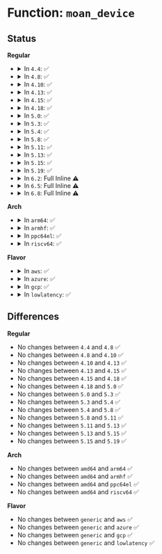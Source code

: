 # Function: <code>moan_device</code>

## Status
<b>Regular</b>
<ul>
<li>
<details>
<summary>In <code>4.4</code>: ✅</summary>

```c
void moan_device(const char *str, struct pci_dev *dev);
```

**Collision:** Unique Static

**Inline:** No

**Transformation:** False

**Instances:**

```
In drivers/tty/serial/8250/8250_pci.c (ffffffff8150a180)
Location: drivers/tty/serial/8250/8250_pci.c:66
Inline: False
Direct callers:
  - drivers/tty/serial/8250/8250_pci.c:pci_netmos_init
  - drivers/tty/serial/8250/8250_pci.c:pci_netmos_init
  - drivers/tty/serial/8250/8250_pci.c:pci_plx9050_init
  - drivers/tty/serial/8250/8250_pci.c:pci_ite887x_init
  - drivers/tty/serial/8250/8250_pci.c:pci_siig_init
  - drivers/tty/serial/8250/8250_pci.c:pciserial_init_one
```
**Symbols:**

```
ffffffff8150a180-ffffffff8150a1d5: moan_device (STB_LOCAL)
```
</details>
</li>
<li>
<details>
<summary>In <code>4.8</code>: ✅</summary>

```c
void moan_device(const char *str, struct pci_dev *dev);
```

**Collision:** Unique Static

**Inline:** No

**Transformation:** False

**Instances:**

```
In drivers/tty/serial/8250/8250_pci.c (ffffffff8155c560)
Location: drivers/tty/serial/8250/8250_pci.c:65
Inline: False
Direct callers:
  - drivers/tty/serial/8250/8250_pci.c:pciserial_init_one
  - drivers/tty/serial/8250/8250_pci.c:pci_ite887x_init
  - drivers/tty/serial/8250/8250_pci.c:pci_netmos_init
  - drivers/tty/serial/8250/8250_pci.c:pci_netmos_init
  - drivers/tty/serial/8250/8250_pci.c:pci_siig_init
  - drivers/tty/serial/8250/8250_pci.c:pci_plx9050_init
```
**Symbols:**

```
ffffffff8155c560-ffffffff8155c5b5: moan_device (STB_LOCAL)
```
</details>
</li>
<li>
<details>
<summary>In <code>4.10</code>: ✅</summary>

```c
void moan_device(const char *str, struct pci_dev *dev);
```

**Collision:** Unique Static

**Inline:** No

**Transformation:** False

**Instances:**

```
In drivers/tty/serial/8250/8250_pci.c (ffffffff81588ea0)
Location: drivers/tty/serial/8250/8250_pci.c:62
Inline: False
Direct callers:
  - drivers/tty/serial/8250/8250_pci.c:pciserial_init_one
  - drivers/tty/serial/8250/8250_pci.c:pci_ite887x_init
  - drivers/tty/serial/8250/8250_pci.c:pci_netmos_init
  - drivers/tty/serial/8250/8250_pci.c:pci_netmos_init
  - drivers/tty/serial/8250/8250_pci.c:pci_siig_init
  - drivers/tty/serial/8250/8250_pci.c:pci_plx9050_init
```
**Symbols:**

```
ffffffff81588ea0-ffffffff81588ef5: moan_device (STB_LOCAL)
```
</details>
</li>
<li>
<details>
<summary>In <code>4.13</code>: ✅</summary>

```c
void moan_device(const char *str, struct pci_dev *dev);
```

**Collision:** Unique Static

**Inline:** No

**Transformation:** False

**Instances:**

```
In drivers/tty/serial/8250/8250_pci.c (ffffffff8159d320)
Location: drivers/tty/serial/8250/8250_pci.c:62
Inline: False
Direct callers:
  - drivers/tty/serial/8250/8250_pci.c:pci_ite887x_init
  - drivers/tty/serial/8250/8250_pci.c:pci_netmos_init
  - drivers/tty/serial/8250/8250_pci.c:pci_netmos_init
  - drivers/tty/serial/8250/8250_pci.c:pci_siig_init
  - drivers/tty/serial/8250/8250_pci.c:pci_plx9050_init
```
**Symbols:**

```
ffffffff8159d320-ffffffff8159d36c: moan_device (STB_LOCAL)
```
</details>
</li>
<li>
<details>
<summary>In <code>4.15</code>: ✅</summary>

```c
void moan_device(const char *str, struct pci_dev *dev);
```

**Collision:** Unique Static

**Inline:** No

**Transformation:** False

**Instances:**

```
In drivers/tty/serial/8250/8250_pci.c (ffffffff81602830)
Location: drivers/tty/serial/8250/8250_pci.c:59
Inline: False
Direct callers:
  - drivers/tty/serial/8250/8250_pci.c:pci_ite887x_init
  - drivers/tty/serial/8250/8250_pci.c:pci_netmos_init
  - drivers/tty/serial/8250/8250_pci.c:pci_netmos_init
  - drivers/tty/serial/8250/8250_pci.c:pci_siig_init
  - drivers/tty/serial/8250/8250_pci.c:pci_plx9050_init
```
**Symbols:**

```
ffffffff81602830-ffffffff8160287c: moan_device (STB_LOCAL)
```
</details>
</li>
<li>
<details>
<summary>In <code>4.18</code>: ✅</summary>

```c
void moan_device(const char *str, struct pci_dev *dev);
```

**Collision:** Unique Static

**Inline:** No

**Transformation:** False

**Instances:**

```
In drivers/tty/serial/8250/8250_pci.c (ffffffff8163baf0)
Location: drivers/tty/serial/8250/8250_pci.c:59
Inline: False
Direct callers:
  - drivers/tty/serial/8250/8250_pci.c:pciserial_init_one
  - drivers/tty/serial/8250/8250_pci.c:pci_ite887x_init
  - drivers/tty/serial/8250/8250_pci.c:pci_netmos_init
  - drivers/tty/serial/8250/8250_pci.c:pci_netmos_init
  - drivers/tty/serial/8250/8250_pci.c:pci_siig_init
  - drivers/tty/serial/8250/8250_pci.c:pci_plx9050_init
```
**Symbols:**

```
ffffffff8163baf0-ffffffff8163bb3c: moan_device (STB_LOCAL)
```
</details>
</li>
<li>
<details>
<summary>In <code>5.0</code>: ✅</summary>

```c
void moan_device(const char *str, struct pci_dev *dev);
```

**Collision:** Unique Static

**Inline:** No

**Transformation:** False

**Instances:**

```
In drivers/tty/serial/8250/8250_pci.c (ffffffff81659d20)
Location: drivers/tty/serial/8250/8250_pci.c:59
Inline: False
Direct callers:
  - drivers/tty/serial/8250/8250_pci.c:pciserial_init_one
  - drivers/tty/serial/8250/8250_pci.c:pci_ite887x_init
  - drivers/tty/serial/8250/8250_pci.c:pci_netmos_init
  - drivers/tty/serial/8250/8250_pci.c:pci_netmos_init
  - drivers/tty/serial/8250/8250_pci.c:pci_siig_init
  - drivers/tty/serial/8250/8250_pci.c:pci_plx9050_init
```
**Symbols:**

```
ffffffff81659d20-ffffffff81659d6c: moan_device (STB_LOCAL)
```
</details>
</li>
<li>
<details>
<summary>In <code>5.3</code>: ✅</summary>

```c
void moan_device(const char *str, struct pci_dev *dev);
```

**Collision:** Unique Static

**Inline:** No

**Transformation:** False

**Instances:**

```
In drivers/tty/serial/8250/8250_pci.c (ffffffff8169142a)
Location: drivers/tty/serial/8250/8250_pci.c:59
Inline: False
Direct callers:
  - drivers/tty/serial/8250/8250_pci.c:pciserial_init_one
  - drivers/tty/serial/8250/8250_pci.c:pci_ite887x_init
  - drivers/tty/serial/8250/8250_pci.c:pci_netmos_init
  - drivers/tty/serial/8250/8250_pci.c:pci_netmos_init
  - drivers/tty/serial/8250/8250_pci.c:pci_ni8430_init
  - drivers/tty/serial/8250/8250_pci.c:pci_ni8420_init
  - drivers/tty/serial/8250/8250_pci.c:pci_siig_init
  - drivers/tty/serial/8250/8250_pci.c:pci_ni8430_exit
  - drivers/tty/serial/8250/8250_pci.c:pci_ni8420_exit
  - drivers/tty/serial/8250/8250_pci.c:pci_plx9050_init
```
**Symbols:**

```
ffffffff8169142a-ffffffff81691474: moan_device (STB_LOCAL)
```
</details>
</li>
<li>
<details>
<summary>In <code>5.4</code>: ✅</summary>

```c
void moan_device(const char *str, struct pci_dev *dev);
```

**Collision:** Unique Static

**Inline:** No

**Transformation:** False

**Instances:**

```
In drivers/tty/serial/8250/8250_pci.c (ffffffff816b3f1a)
Location: drivers/tty/serial/8250/8250_pci.c:74
Inline: False
Direct callers:
  - drivers/tty/serial/8250/8250_pci.c:pciserial_init_one
  - drivers/tty/serial/8250/8250_pci.c:pci_ite887x_init
  - drivers/tty/serial/8250/8250_pci.c:pci_netmos_init
  - drivers/tty/serial/8250/8250_pci.c:pci_netmos_init
  - drivers/tty/serial/8250/8250_pci.c:pci_ni8430_init
  - drivers/tty/serial/8250/8250_pci.c:pci_ni8420_init
  - drivers/tty/serial/8250/8250_pci.c:pci_siig_init
  - drivers/tty/serial/8250/8250_pci.c:pci_ni8430_exit
  - drivers/tty/serial/8250/8250_pci.c:pci_ni8420_exit
  - drivers/tty/serial/8250/8250_pci.c:pci_plx9050_init
```
**Symbols:**

```
ffffffff816b3f1a-ffffffff816b3f66: moan_device (STB_LOCAL)
```
</details>
</li>
<li>
<details>
<summary>In <code>5.8</code>: ✅</summary>

```c
void moan_device(const char *str, struct pci_dev *dev);
```

**Collision:** Unique Static

**Inline:** No

**Transformation:** False

**Instances:**

```
In drivers/tty/serial/8250/8250_pci.c (ffffffff817676c7)
Location: drivers/tty/serial/8250/8250_pci.c:72
Inline: False
Direct callers:
  - drivers/tty/serial/8250/8250_pci.c:pciserial_init_one
  - drivers/tty/serial/8250/8250_pci.c:pci_ite887x_init
  - drivers/tty/serial/8250/8250_pci.c:pci_netmos_init
  - drivers/tty/serial/8250/8250_pci.c:pci_netmos_init
  - drivers/tty/serial/8250/8250_pci.c:pci_ni8430_init
  - drivers/tty/serial/8250/8250_pci.c:pci_ni8420_init
  - drivers/tty/serial/8250/8250_pci.c:pci_siig_init
  - drivers/tty/serial/8250/8250_pci.c:pci_ni8430_exit
  - drivers/tty/serial/8250/8250_pci.c:pci_ni8420_exit
  - drivers/tty/serial/8250/8250_pci.c:pci_plx9050_init
```
**Symbols:**

```
ffffffff817676c7-ffffffff81767713: moan_device (STB_LOCAL)
```
</details>
</li>
<li>
<details>
<summary>In <code>5.11</code>: ✅</summary>

```c
void moan_device(const char *str, struct pci_dev *dev);
```

**Collision:** Unique Static

**Inline:** No

**Transformation:** False

**Instances:**

```
In drivers/tty/serial/8250/8250_pci.c (ffffffff81c07f0c)
Location: drivers/tty/serial/8250/8250_pci.c:72
Inline: False
Direct callers:
  - drivers/tty/serial/8250/8250_pci.c:pciserial_init_one
  - drivers/tty/serial/8250/8250_pci.c:pci_ite887x_init
  - drivers/tty/serial/8250/8250_pci.c:pci_netmos_init
  - drivers/tty/serial/8250/8250_pci.c:pci_netmos_init
  - drivers/tty/serial/8250/8250_pci.c:pci_ni8430_init
  - drivers/tty/serial/8250/8250_pci.c:pci_ni8420_init
  - drivers/tty/serial/8250/8250_pci.c:pci_siig_init
  - drivers/tty/serial/8250/8250_pci.c:pci_ni8430_exit
  - drivers/tty/serial/8250/8250_pci.c:pci_ni8420_exit
  - drivers/tty/serial/8250/8250_pci.c:pci_plx9050_init
```
**Symbols:**

```
ffffffff81c07f0c-ffffffff81c07f58: moan_device (STB_LOCAL)
```
</details>
</li>
<li>
<details>
<summary>In <code>5.13</code>: ✅</summary>

```c
void moan_device(const char *str, struct pci_dev *dev);
```

**Collision:** Unique Static

**Inline:** No

**Transformation:** False

**Instances:**

```
In drivers/tty/serial/8250/8250_pci.c (ffffffff81bf9acc)
Location: drivers/tty/serial/8250/8250_pci.c:76
Inline: False
Direct callers:
  - drivers/tty/serial/8250/8250_pci.c:pciserial_init_one
  - drivers/tty/serial/8250/8250_pci.c:pci_ite887x_init
  - drivers/tty/serial/8250/8250_pci.c:pci_netmos_init
  - drivers/tty/serial/8250/8250_pci.c:pci_netmos_init
  - drivers/tty/serial/8250/8250_pci.c:pci_ni8430_init
  - drivers/tty/serial/8250/8250_pci.c:pci_ni8420_init
  - drivers/tty/serial/8250/8250_pci.c:pci_siig_init
  - drivers/tty/serial/8250/8250_pci.c:pci_ni8430_exit
  - drivers/tty/serial/8250/8250_pci.c:pci_ni8420_exit
  - drivers/tty/serial/8250/8250_pci.c:pci_plx9050_init
```
**Symbols:**

```
ffffffff81bf9acc-ffffffff81bf9b18: moan_device (STB_LOCAL)
```
</details>
</li>
<li>
<details>
<summary>In <code>5.15</code>: ✅</summary>

```c
void moan_device(const char *str, struct pci_dev *dev);
```

**Collision:** Unique Static

**Inline:** No

**Transformation:** False

**Instances:**

```
In drivers/tty/serial/8250/8250_pci.c (ffffffff81cfa045)
Location: drivers/tty/serial/8250/8250_pci.c:76
Inline: False
Direct callers:
  - drivers/tty/serial/8250/8250_pci.c:pciserial_init_one
  - drivers/tty/serial/8250/8250_pci.c:pci_ite887x_init
  - drivers/tty/serial/8250/8250_pci.c:pci_netmos_init
  - drivers/tty/serial/8250/8250_pci.c:pci_netmos_init
  - drivers/tty/serial/8250/8250_pci.c:pci_ni8430_init
  - drivers/tty/serial/8250/8250_pci.c:pci_ni8420_init
  - drivers/tty/serial/8250/8250_pci.c:pci_siig_init
  - drivers/tty/serial/8250/8250_pci.c:pci_ni8430_exit
  - drivers/tty/serial/8250/8250_pci.c:pci_ni8420_exit
  - drivers/tty/serial/8250/8250_pci.c:pci_plx9050_init
```
**Symbols:**

```
ffffffff81cfa045-ffffffff81cfa091: moan_device (STB_LOCAL)
```
</details>
</li>
<li>
<details>
<summary>In <code>5.19</code>: ✅</summary>

```c
void moan_device(const char *str, struct pci_dev *dev);
```

**Collision:** Unique Static

**Inline:** No

**Transformation:** False

**Instances:**

```
In drivers/tty/serial/8250/8250_pci.c (ffffffff81ec22f9)
Location: drivers/tty/serial/8250/8250_pci.c:77
Inline: False
Direct callers:
  - drivers/tty/serial/8250/8250_pci.c:pciserial_init_one
  - drivers/tty/serial/8250/8250_pci.c:pci_ite887x_init
  - drivers/tty/serial/8250/8250_pci.c:pci_netmos_init
  - drivers/tty/serial/8250/8250_pci.c:pci_netmos_init
  - drivers/tty/serial/8250/8250_pci.c:pci_ni8430_init
  - drivers/tty/serial/8250/8250_pci.c:pci_ni8420_init
  - drivers/tty/serial/8250/8250_pci.c:pci_siig_init
  - drivers/tty/serial/8250/8250_pci.c:pci_plx9050_init
```
**Symbols:**

```
ffffffff81ec22f9-ffffffff81ec2342: moan_device (STB_LOCAL)
```
</details>
</li>
<li>
<details>
<summary>In <code>6.2</code>: Full Inline ⚠️</summary>

**Collision:** Unique Static

**Inline:** Full

**Transformation:** False

**Instances:**

```
In drivers/tty/serial/8250/8250_pci.c (ffffffff81a878f0)
Location: drivers/tty/serial/8250/8250_pci.c:77
Inline: True
Inline callers:
  - drivers/tty/serial/8250/8250_pci.c:pciserial_init_one
  - drivers/tty/serial/8250/8250_pci.c:pci_ite887x_init
  - drivers/tty/serial/8250/8250_pci.c:pci_netmos_init
  - drivers/tty/serial/8250/8250_pci.c:pci_netmos_init
  - drivers/tty/serial/8250/8250_pci.c:pci_ni8430_init
  - drivers/tty/serial/8250/8250_pci.c:pci_ni8420_init
  - drivers/tty/serial/8250/8250_pci.c:pci_siig_init
  - drivers/tty/serial/8250/8250_pci.c:pci_plx9050_init
```
</details>
</li>
<li>
<details>
<summary>In <code>6.5</code>: Full Inline ⚠️</summary>

**Collision:** Unique Static

**Inline:** Full

**Transformation:** False

**Instances:**

```
In drivers/tty/serial/8250/8250_pci.c (ffffffff81ad2cd0)
Location: drivers/tty/serial/8250/8250_pci.c:78
Inline: True
Inline callers:
  - drivers/tty/serial/8250/8250_pci.c:pciserial_init_one
  - drivers/tty/serial/8250/8250_pci.c:pci_ite887x_init
  - drivers/tty/serial/8250/8250_pci.c:pci_netmos_init
  - drivers/tty/serial/8250/8250_pci.c:pci_netmos_init
  - drivers/tty/serial/8250/8250_pci.c:pci_ni8430_init
  - drivers/tty/serial/8250/8250_pci.c:pci_ni8420_init
  - drivers/tty/serial/8250/8250_pci.c:pci_siig_init
  - drivers/tty/serial/8250/8250_pci.c:pci_plx9050_init
```
</details>
</li>
<li>
<details>
<summary>In <code>6.8</code>: Full Inline ⚠️</summary>

**Collision:** Unique Static

**Inline:** Full

**Transformation:** False

**Instances:**

```
In drivers/tty/serial/8250/8250_pci.c (ffffffff81b26c20)
Location: drivers/tty/serial/8250/8250_pci.c:159
Inline: True
Inline callers:
  - drivers/tty/serial/8250/8250_pci.c:pciserial_init_one
  - drivers/tty/serial/8250/8250_pci.c:pci_ite887x_init
  - drivers/tty/serial/8250/8250_pci.c:pci_netmos_init
  - drivers/tty/serial/8250/8250_pci.c:pci_netmos_init
  - drivers/tty/serial/8250/8250_pci.c:pci_ni8430_init
  - drivers/tty/serial/8250/8250_pci.c:pci_ni8420_init
  - drivers/tty/serial/8250/8250_pci.c:pci_siig_init
  - drivers/tty/serial/8250/8250_pci.c:pci_plx9050_init
```
</details>
</li>
</ul>
<b>Arch</b>
<ul>
<li>
<details>
<summary>In <code>arm64</code>: ✅</summary>

```c
void moan_device(const char *str, struct pci_dev *dev);
```

**Collision:** Unique Static

**Inline:** No

**Transformation:** False

**Instances:**

```
In drivers/tty/serial/8250/8250_pci.c (ffff8000108904dc)
Location: drivers/tty/serial/8250/8250_pci.c:74
Inline: False
Direct callers:
  - drivers/tty/serial/8250/8250_pci.c:pciserial_init_one
  - drivers/tty/serial/8250/8250_pci.c:pci_ite887x_init
  - drivers/tty/serial/8250/8250_pci.c:pci_netmos_init
  - drivers/tty/serial/8250/8250_pci.c:pci_netmos_init
  - drivers/tty/serial/8250/8250_pci.c:pci_ni8430_init
  - drivers/tty/serial/8250/8250_pci.c:pci_ni8420_init
  - drivers/tty/serial/8250/8250_pci.c:pci_siig_init
  - drivers/tty/serial/8250/8250_pci.c:pci_ni8430_exit
  - drivers/tty/serial/8250/8250_pci.c:pci_ni8420_exit
  - drivers/tty/serial/8250/8250_pci.c:pci_plx9050_init
```
**Symbols:**

```
ffff8000108904dc-ffff800010890534: moan_device (STB_LOCAL)
```
</details>
</li>
<li>
<details>
<summary>In <code>armhf</code>: ✅</summary>

```c
void moan_device(const char *str, struct pci_dev *dev);
```

**Collision:** Unique Static

**Inline:** No

**Transformation:** False

**Instances:**

```
In drivers/tty/serial/8250/8250_pci.c (c098ccac)
Location: drivers/tty/serial/8250/8250_pci.c:74
Inline: False
Direct callers:
  - drivers/tty/serial/8250/8250_pci.c:pciserial_init_one
  - drivers/tty/serial/8250/8250_pci.c:pci_ite887x_init
  - drivers/tty/serial/8250/8250_pci.c:pci_netmos_init
  - drivers/tty/serial/8250/8250_pci.c:pci_netmos_init
  - drivers/tty/serial/8250/8250_pci.c:pci_ni8430_init
  - drivers/tty/serial/8250/8250_pci.c:pci_ni8420_init
  - drivers/tty/serial/8250/8250_pci.c:pci_siig_init
  - drivers/tty/serial/8250/8250_pci.c:pci_ni8430_exit
  - drivers/tty/serial/8250/8250_pci.c:pci_ni8420_exit
  - drivers/tty/serial/8250/8250_pci.c:pci_plx9050_init
```
**Symbols:**

```
c098ccac-c098cd08: moan_device (STB_LOCAL)
```
</details>
</li>
<li>
<details>
<summary>In <code>ppc64el</code>: ✅</summary>

```c
void moan_device(const char *str, struct pci_dev *dev);
```

**Collision:** Unique Static

**Inline:** No

**Transformation:** False

**Instances:**

```
In drivers/tty/serial/8250/8250_pci.c (c00000000093a344)
Location: drivers/tty/serial/8250/8250_pci.c:74
Inline: False
Direct callers:
  - drivers/tty/serial/8250/8250_pci.c:pciserial_init_one
  - drivers/tty/serial/8250/8250_pci.c:pci_ite887x_init
  - drivers/tty/serial/8250/8250_pci.c:pci_netmos_init
  - drivers/tty/serial/8250/8250_pci.c:pci_netmos_init
  - drivers/tty/serial/8250/8250_pci.c:pci_ni8430_init
  - drivers/tty/serial/8250/8250_pci.c:pci_ni8420_init
  - drivers/tty/serial/8250/8250_pci.c:pci_siig_init
  - drivers/tty/serial/8250/8250_pci.c:pci_ni8430_exit
  - drivers/tty/serial/8250/8250_pci.c:pci_ni8420_exit
  - drivers/tty/serial/8250/8250_pci.c:pci_plx9050_init
```
**Symbols:**

```
c00000000093a344-c00000000093a3a8: moan_device (STB_LOCAL)
```
</details>
</li>
<li>
<details>
<summary>In <code>riscv64</code>: ✅</summary>

```c
void moan_device(const char *str, struct pci_dev *dev);
```

**Collision:** Unique Static

**Inline:** No

**Transformation:** False

**Instances:**

```
In drivers/tty/serial/8250/8250_pci.c (ffffffe0005596b4)
Location: drivers/tty/serial/8250/8250_pci.c:74
Inline: False
Direct callers:
  - drivers/tty/serial/8250/8250_pci.c:pciserial_init_one
  - drivers/tty/serial/8250/8250_pci.c:pci_ite887x_init
  - drivers/tty/serial/8250/8250_pci.c:pci_netmos_init
  - drivers/tty/serial/8250/8250_pci.c:pci_netmos_init
  - drivers/tty/serial/8250/8250_pci.c:pci_ni8430_init
  - drivers/tty/serial/8250/8250_pci.c:pci_ni8420_init
  - drivers/tty/serial/8250/8250_pci.c:pci_siig_init
  - drivers/tty/serial/8250/8250_pci.c:pci_ni8430_exit
  - drivers/tty/serial/8250/8250_pci.c:pci_ni8420_exit
  - drivers/tty/serial/8250/8250_pci.c:pci_plx9050_init
```
**Symbols:**

```
ffffffe0005596b4-ffffffe000559708: moan_device (STB_LOCAL)
```
</details>
</li>
</ul>
<b>Flavor</b>
<ul>
<li>
<details>
<summary>In <code>aws</code>: ✅</summary>

```c
void moan_device(const char *str, struct pci_dev *dev);
```

**Collision:** Unique Static

**Inline:** No

**Transformation:** False

**Instances:**

```
In drivers/tty/serial/8250/8250_pci.c (ffffffff8167997a)
Location: drivers/tty/serial/8250/8250_pci.c:74
Inline: False
Direct callers:
  - drivers/tty/serial/8250/8250_pci.c:pciserial_init_one
  - drivers/tty/serial/8250/8250_pci.c:pci_ite887x_init
  - drivers/tty/serial/8250/8250_pci.c:pci_netmos_init
  - drivers/tty/serial/8250/8250_pci.c:pci_netmos_init
  - drivers/tty/serial/8250/8250_pci.c:pci_ni8430_init
  - drivers/tty/serial/8250/8250_pci.c:pci_ni8420_init
  - drivers/tty/serial/8250/8250_pci.c:pci_siig_init
  - drivers/tty/serial/8250/8250_pci.c:pci_ni8430_exit
  - drivers/tty/serial/8250/8250_pci.c:pci_ni8420_exit
  - drivers/tty/serial/8250/8250_pci.c:pci_plx9050_init
```
**Symbols:**

```
ffffffff8167997a-ffffffff816799c6: moan_device (STB_LOCAL)
```
</details>
</li>
<li>
<details>
<summary>In <code>azure</code>: ✅</summary>

```c
void moan_device(const char *str, struct pci_dev *dev);
```

**Collision:** Unique Static

**Inline:** No

**Transformation:** False

**Instances:**

```
In drivers/tty/serial/8250/8250_pci.c (ffffffff81658a6a)
Location: drivers/tty/serial/8250/8250_pci.c:74
Inline: False
Direct callers:
  - drivers/tty/serial/8250/8250_pci.c:pciserial_init_one
  - drivers/tty/serial/8250/8250_pci.c:pci_ite887x_init
  - drivers/tty/serial/8250/8250_pci.c:pci_netmos_init
  - drivers/tty/serial/8250/8250_pci.c:pci_netmos_init
  - drivers/tty/serial/8250/8250_pci.c:pci_ni8430_init
  - drivers/tty/serial/8250/8250_pci.c:pci_ni8420_init
  - drivers/tty/serial/8250/8250_pci.c:pci_siig_init
  - drivers/tty/serial/8250/8250_pci.c:pci_ni8430_exit
  - drivers/tty/serial/8250/8250_pci.c:pci_ni8420_exit
  - drivers/tty/serial/8250/8250_pci.c:pci_plx9050_init
```
**Symbols:**

```
ffffffff81658a6a-ffffffff81658ab6: moan_device (STB_LOCAL)
```
</details>
</li>
<li>
<details>
<summary>In <code>gcp</code>: ✅</summary>

```c
void moan_device(const char *str, struct pci_dev *dev);
```

**Collision:** Unique Static

**Inline:** No

**Transformation:** False

**Instances:**

```
In drivers/tty/serial/8250/8250_pci.c (ffffffff816a7d5a)
Location: drivers/tty/serial/8250/8250_pci.c:74
Inline: False
Direct callers:
  - drivers/tty/serial/8250/8250_pci.c:pciserial_init_one
  - drivers/tty/serial/8250/8250_pci.c:pci_ite887x_init
  - drivers/tty/serial/8250/8250_pci.c:pci_netmos_init
  - drivers/tty/serial/8250/8250_pci.c:pci_netmos_init
  - drivers/tty/serial/8250/8250_pci.c:pci_ni8430_init
  - drivers/tty/serial/8250/8250_pci.c:pci_ni8420_init
  - drivers/tty/serial/8250/8250_pci.c:pci_siig_init
  - drivers/tty/serial/8250/8250_pci.c:pci_ni8430_exit
  - drivers/tty/serial/8250/8250_pci.c:pci_ni8420_exit
  - drivers/tty/serial/8250/8250_pci.c:pci_plx9050_init
```
**Symbols:**

```
ffffffff816a7d5a-ffffffff816a7da6: moan_device (STB_LOCAL)
```
</details>
</li>
<li>
<details>
<summary>In <code>lowlatency</code>: ✅</summary>

```c
void moan_device(const char *str, struct pci_dev *dev);
```

**Collision:** Unique Static

**Inline:** No

**Transformation:** False

**Instances:**

```
In drivers/tty/serial/8250/8250_pci.c (ffffffff816c21ba)
Location: drivers/tty/serial/8250/8250_pci.c:74
Inline: False
Direct callers:
  - drivers/tty/serial/8250/8250_pci.c:pciserial_init_one
  - drivers/tty/serial/8250/8250_pci.c:pci_ite887x_init
  - drivers/tty/serial/8250/8250_pci.c:pci_netmos_init
  - drivers/tty/serial/8250/8250_pci.c:pci_netmos_init
  - drivers/tty/serial/8250/8250_pci.c:pci_ni8430_init
  - drivers/tty/serial/8250/8250_pci.c:pci_ni8420_init
  - drivers/tty/serial/8250/8250_pci.c:pci_siig_init
  - drivers/tty/serial/8250/8250_pci.c:pci_ni8430_exit
  - drivers/tty/serial/8250/8250_pci.c:pci_ni8420_exit
  - drivers/tty/serial/8250/8250_pci.c:pci_plx9050_init
```
**Symbols:**

```
ffffffff816c21ba-ffffffff816c2206: moan_device (STB_LOCAL)
```
</details>
</li>
</ul>

## Differences
<b>Regular</b>
<ul>
<li>
No changes between <code>4.4</code> and <code>4.8</code> ✅
</li>
<li>
No changes between <code>4.8</code> and <code>4.10</code> ✅
</li>
<li>
No changes between <code>4.10</code> and <code>4.13</code> ✅
</li>
<li>
No changes between <code>4.13</code> and <code>4.15</code> ✅
</li>
<li>
No changes between <code>4.15</code> and <code>4.18</code> ✅
</li>
<li>
No changes between <code>4.18</code> and <code>5.0</code> ✅
</li>
<li>
No changes between <code>5.0</code> and <code>5.3</code> ✅
</li>
<li>
No changes between <code>5.3</code> and <code>5.4</code> ✅
</li>
<li>
No changes between <code>5.4</code> and <code>5.8</code> ✅
</li>
<li>
No changes between <code>5.8</code> and <code>5.11</code> ✅
</li>
<li>
No changes between <code>5.11</code> and <code>5.13</code> ✅
</li>
<li>
No changes between <code>5.13</code> and <code>5.15</code> ✅
</li>
<li>
No changes between <code>5.15</code> and <code>5.19</code> ✅
</li>
</ul>
<b>Arch</b>
<ul>
<li>
No changes between <code>amd64</code> and <code>arm64</code> ✅
</li>
<li>
No changes between <code>amd64</code> and <code>armhf</code> ✅
</li>
<li>
No changes between <code>amd64</code> and <code>ppc64el</code> ✅
</li>
<li>
No changes between <code>amd64</code> and <code>riscv64</code> ✅
</li>
</ul>
<b>Flavor</b>
<ul>
<li>
No changes between <code>generic</code> and <code>aws</code> ✅
</li>
<li>
No changes between <code>generic</code> and <code>azure</code> ✅
</li>
<li>
No changes between <code>generic</code> and <code>gcp</code> ✅
</li>
<li>
No changes between <code>generic</code> and <code>lowlatency</code> ✅
</li>
</ul>
